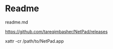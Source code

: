 # Readme

readme.md

https://github.com/tareqimbasher/NetPad/releases

xattr -cr /path/to/NetPad.app